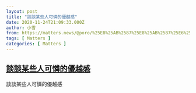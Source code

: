 ```yaml
---
layout: post
title: "談談某些人可憐的優越感"
date: 2020-11-24T21:09:33.000Z
author: 小雪
from: https://matters.news/@poro/%25E8%25AB%2587%25E8%25AB%2587%25E6%259F%2590%25E4%25BA%259B%25E4%25BA%25BA%25E5%258F%25AF%25E6%2586%2590%25E7%259A%2584%25E5%2584%25AA%25E8%25B6%258A%25E6%2584%259F-bafyreiey5f2ptiltvmlnvbjx272s5sw55eof5miok3rmzpdi4eecl6wikq
tags: [ Matters ]
categories: [ Matters ]
---
```

<!--1606252173000-->
[談談某些人可憐的優越感](https://matters.news/@poro/%25E8%25AB%2587%25E8%25AB%2587%25E6%259F%2590%25E4%25BA%259B%25E4%25BA%25BA%25E5%258F%25AF%25E6%2586%2590%25E7%259A%2584%25E5%2584%25AA%25E8%25B6%258A%25E6%2584%259F-bafyreiey5f2ptiltvmlnvbjx272s5sw55eof5miok3rmzpdi4eecl6wikq)
------

<div>
談談某些人可憐的優越感
</div>
